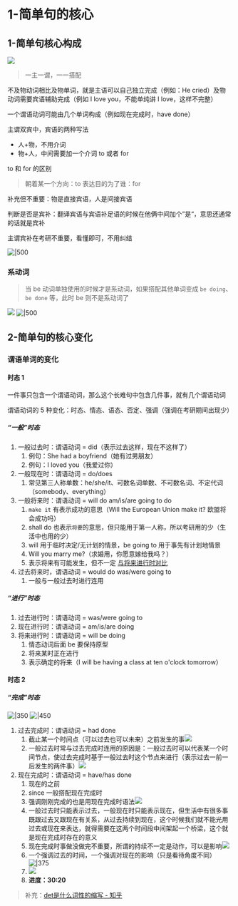 # 1-简单句的核心

## 1-简单句核心构成

![](asset/Pasted%20image%2020231127174044.png)

> 一主一谓，一一搭配

不及物动词相比及物单词，就是主语可以自己独立完成（例如：He cried）及物动词需要宾语辅助完成（例如 I love you，不能单纯讲 I love，这样不完整）

一个谓语动词可能由几个单词构成（例如现在完成时，have done）

主谓双宾中，宾语的两种写法
- 人+物，不用介词
- 物+人，中间需要加一个介词 to 或者 for 

to 和 for 的区别
> 朝着某一个方向：to
> 表达目的为了谁：for

补充但不重要：物是直接宾语，人是间接宾语

判断是否是宾补：翻译宾语与宾语补足语的时候在他俩中间加个”是“，意思还通常的话就是宾补

主谓宾补在考研不重要，看懂即可，不用纠结

![|500](asset/Pasted%20image%2020231127195013.png)

### 系动词

> 当 be 动词单独使用的时候才是系动词，如果搭配其他单词变成 `be doing`、`be done` 等，此时 be 则不是系动词了

![](asset/Pasted%20image%2020231127195614.png) ![|500](asset/Pasted%20image%2020231127195723.png)

## 2-简单句的核心变化

### 谓语单词的变化

#### 时态 1

一件事只包含一个谓语动词，那么这个长难句中包含几件事，就有几个谓语动词

谓语动词的 5 种变化：时态、情态、语态、否定、强调（强调在考研期间出现少）

##### “一般”时态

1. 一般过去时：谓语动词 = did（表示过去这样，现在不这样了）
	1. 例句：She had a boyfriend（她有过男朋友）
	2. 例句：I loved you（我爱过你）
2. 一般现在时：谓语动词 = do/does
	1. 常见第三人称单数：he/she/it、可数名词单数、不可数名词、不定代词（somebody、everything）
3. 一般将来时：谓语动词 = will do am/is/are going to do
	1. `make it` 有表示成功的意思（Will the European Union make it? 欧盟将会成功吗）
	2. shall do 也表示`将要`的意思，但只能用于第一人称，所以考研用的少（生活中也用的少）
	3. will 用于临时决定/无计划的情景，be going to 用于事先有计划地情景
	4. Will you marry me?（求婚用，你愿意嫁给我吗？）
	5. 表示将来有可能发生，但不一定 [与将来进行时对比](英语二/田静-长难句&语法&翻译/en-note.md#“进行”时态)
4. 过去将来时，谓语动词 = would do was/were going to
	1. 一般与一般过去时进行连用

##### “进行”时态

1. 过去进行时：谓语动词 = was/were going to
2. 现在进行时：谓语动词 = am/is/are doing
3. 将来进行时：谓语动词 = will be doing
	1. 情态动词后面 be 要保持原型
	2. 将来某时正在进行
	3. 表示确定的将来（I will be having a class at ten o'clock tomorrow）

#### 时态 2

##### “完成”时态

![|350](asset/Pasted%20image%2020231129214726.png)
![|450](asset/Pasted%20image%2020231129214911.png)

1. 过去完成时：谓语动词 = had done
	1. 截止某一个时间点（可以过去也可以未来）之前发生的事![](asset/Pasted%20image%2020231203155619.png)
	2. 一般过去时常与过去完成时连用的原因是：一般过去时可以代表某一个时间节点，使过去完成时基于一般过去时这个节点来进行（表示过去一前一后发生的两件事）![](asset/Pasted%20image%2020231203160115.png)
2. 现在完成时：谓语动词 = have/has done
	1. 现在的之前
	2. since 一般搭配现在完成时
	3. 强调刚刚完成的也是用现在完成时语法![](asset/Pasted%20image%2020231203161948.png)
	4. 一般过去时只能表示过去，一般现在时只能表示现在，但生活中有很多事既跟过去又跟现在有关系，从过去持续到现在，这个时候我们就不能光用过去或现在来表达，就得需要在这两个时间段中间架起一个桥梁，这个就是现在完成时存在的意义
	5. 现在完成时事做没做完不重要，所谓的持续不一定是动作，可以是影响![](asset/Pasted%20image%2020231203162553.png)
	6. 一个强调过去的时间，一个强调对现在的影响（只是看待角度不同） ![|375](asset/Pasted%20image%2020231203162750.png)
	7. ![](asset/Pasted%20image%2020231203162947.png)
	8. **进度：30:20**

> 补充：[det是什么词性的缩写 - 知乎](https://zhuanlan.zhihu.com/p/93065797)